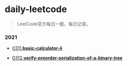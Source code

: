 # daily-leetcode

> LeetCode官方每日一题，每日记录。

### 2021

* [0311.**basic-calculator-ii**](./codes/LeetCode_227.java)

* [0312.**verify-preorder-serialization-of-a-binary-tree**](LeetCode_227.java)

